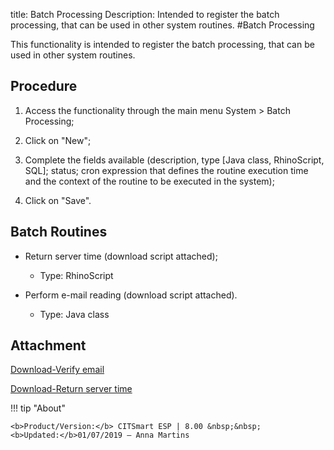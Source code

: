 title: Batch Processing
Description: Intended to register the batch processing, that can be used in other system routines.
#Batch Processing

This functionality is intended to register the batch processing, that can be
used in other system routines.

Procedure
-------------

1.  Access the functionality through the main menu System \> Batch Processing;

2.  Click on "New";

3.  Complete the fields available (description, type [Java class, RhinoScript,
    SQL]; status; cron expression that defines the routine execution time and
    the context of the routine to be executed in the system);

4.  Click on "Save".

Batch Routines
------------------

-   Return server time (download script attached);

    -   Type: RhinoScript

-   Perform e-mail reading (download script attached).

    -   Type: Java class


Attachment
----------
[Download-Verify email][1]

[Download-Return server time][2]

!!! tip "About"

    <b>Product/Version:</b> CITSmart ESP | 8.00 &nbsp;&nbsp;
    <b>Updated:</b>01/07/2019 – Anna Martins



[1]:/en-us/citsmart-esp-8/platform-administration/configuring-automatic-actions/images/routine_verify_email.docx
[2]:/en-us/citsmart-esp-8/platform-administration/configuring-automatic-actions/images/routine-return-server-time.docx
